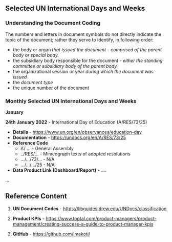 ## Selected UN International Days and Weeks

### Understanding the Document Coding

The numbers and letters in document symbols do not directly indicate the  topic of the document; rather they serve to identify, in following  order:

- the body or organ *that issued the document – comprised of the parent body or special body.*
- the subsidiary body responsible for the document - *either the standing committee or subsidiary body of the parent body.*
- the organizational session or year *during which the document was issued*
- the *document type*
- the unique number of the document



### Monthly Selected UN International Days and Weeks

**January**

**24th January 2022** - International Day of Education (A/RES/73/25)

- **Details** - https://www.un.org/en/observances/education-day
- **Documentation** - https://undocs.org/en/A/RES/73/25
- **Reference Code** 
  - A/ ... - General Assembly
  - ../RES/... - Mimeograph texts of adopted resolutions
  - .../.../73/... - N/A
  - .../.../.../25 - N/A
- **Data Product Link (Dashboard/Report)** - ....

...

## Reference Content

1. **UN Document Codes** - https://libguides.drew.edu/UNDocs/classification

1. **Product KPIs** - https://www.toptal.com/product-managers/product-management/creating-success-a-guide-to-product-manager-kpis

2. **GitHub** - https://github.com/lmakoti/

   
